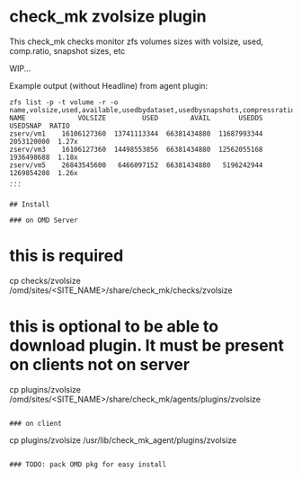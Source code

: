 # check_mk zvolsize plugin

This check_mk checks monitor zfs volumes sizes with volsize, used, comp.ratio, snapshot sizes, etc

WIP...

Example output (without Headline) from agent plugin:

````
zfs list -p -t volume -r -o name,volsize,used,available,usedbydataset,usedbysnapshots,compressratio
NAME             VOLSIZE         USED        AVAIL       USEDDS    USEDSNAP  RATIO
zserv/vm1    16106127360  13741113344  66381434880  11687993344  2053120000  1.27x
zserv/vm3    16106127360  14498553856  66381434880  12562055168  1936498688  1.18x
zserv/vm5    26843545600   6466097152  66381434880   5196242944  1269854208  1.26x
...
```

## Install

### on OMD Server
````
# this is required
cp checks/zvolsize  /omd/sites/<SITE_NAME>/share/check_mk/checks/zvolsize

# this is optional to be able to download plugin. It must be present on clients not on server
cp plugins/zvolsize /omd/sites/<SITE_NAME>/share/check_mk/agents/plugins/zvolsize

```  

### on client
```
cp plugins/zvolsize /usr/lib/check_mk_agent/plugins/zvolsize
```

### TODO: pack OMD pkg for easy install

